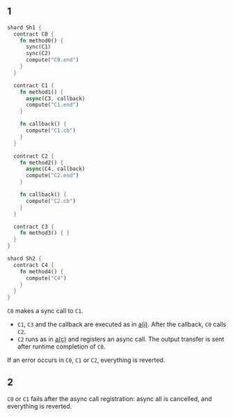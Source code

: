 
## 1

```rust
shard Sh1 {
  contract C0 {
    fn method0() {
      sync(C1)
      sync(C2)
      compute("C0.end")
    }
  }

  contract C1 {
    fn method1() {
      async(C3, callback)
      compute("C1.end")
    }

    fn callback() {
      compute("C1.cb")
    }
  }

  contract C2 {
    fn method2() {
      async(C4, callback)
      compute("C2.end")
    }

    fn callback() {
      compute("C2.cb")
    }
  }

  contract C3 {
    fn method3() { }
  }
}

shard Sh2 {
  contract C4 {
    fn method4() {
      compute("C4")
    }
  }
}

```

`C0` makes a sync call to `C1`. 
* `C1`, `C3` and the callback are executed as in [a(i)](a(i).md). After the callback, `C0` calls `C2`.
* `C2` runs as in [a(c)](a(c).md) and registers an async call. The output transfer is sent after runtime completion of `C0`.

If an error occurs in `C0`, `C1` or `C2`, everything is reverted. 

## 2

`C0` or `C1` fails after the async call registration: async all is cancelled, and everything is reverted.
